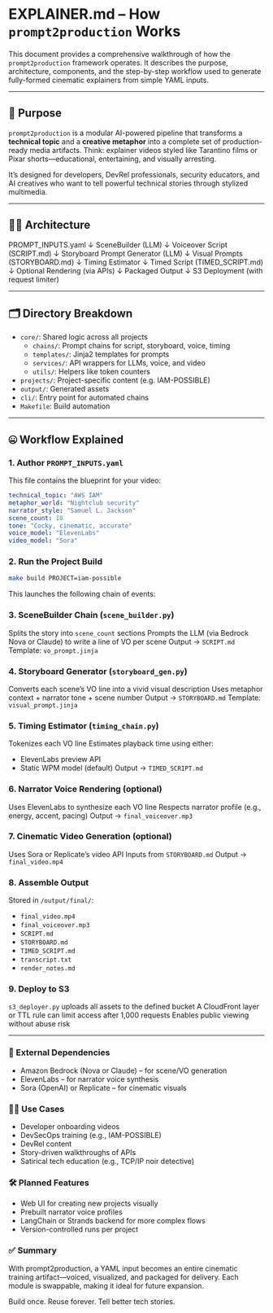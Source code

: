 # EXPLAINER.md – How `prompt2production` Works

This document provides a comprehensive walkthrough of how the `prompt2production` framework operates. It describes the purpose, architecture, components, and the step-by-step workflow used to generate fully-formed cinematic explainers from simple YAML inputs.

---

## 🧐 Purpose

`prompt2production` is a modular AI-powered pipeline that transforms a **technical topic** and a **creative metaphor** into a complete set of production-ready media artifacts. Think: explainer videos styled like Tarantino films or Pixar shorts—educational, entertaining, and visually arresting.

It’s designed for developers, DevRel professionals, security educators, and AI creatives who want to tell powerful technical stories through stylized multimedia.

---

## 🧑‍🏫 Architecture

PROMPT_INPUTS.yaml
↓
SceneBuilder (LLM)
↓
Voiceover Script (SCRIPT.md)
↓
Storyboard Prompt Generator (LLM)
↓
Visual Prompts (STORYBOARD.md)
↓
Timing Estimator
↓
Timed Script (TIMED_SCRIPT.md)
↓
Optional Rendering (via APIs)
↓
Packaged Output
↓
S3 Deployment (with request limiter)

---

## 🗂 Directory Breakdown

- `core/`: Shared logic across all projects
  - `chains/`: Prompt chains for script, storyboard, voice, timing
  - `templates/`: Jinja2 templates for prompts
  - `services/`: API wrappers for LLMs, voice, and video
  - `utils/`: Helpers like token counters
- `projects/`: Project-specific content (e.g. IAM-POSSIBLE)
- `output/`: Generated assets
- `cli/`: Entry point for automated chains
- `Makefile`: Build automation

---

## 🤐 Workflow Explained

### 1. Author `PROMPT_INPUTS.yaml`
This file contains the blueprint for your video:

```yaml
technical_topic: "AWS IAM"
metaphor_world: "Nightclub security"
narrator_style: "Samuel L. Jackson"
scene_count: 18
tone: "Cocky, cinematic, accurate"
voice_model: "ElevenLabs"
video_model: "Sora"
```

### 2. Run the Project Build
```bash
make build PROJECT=iam-possible
```
This launches the following chain of events:

### 3. SceneBuilder Chain (`scene_builder.py`)
Splits the story into `scene_count` sections
Prompts the LLM (via Bedrock Nova or Claude) to write a line of VO per scene
Output → `SCRIPT.md`
Template: `vo_prompt.jinja`

### 4. Storyboard Generator (`storyboard_gen.py`)
Converts each scene’s VO line into a vivid visual description
Uses metaphor context + narrator tone + scene number
Output → `STORYBOARD.md`
Template: `visual_prompt.jinja`

### 5. Timing Estimator (`timing_chain.py`)
Tokenizes each VO line
Estimates playback time using either:
- ElevenLabs preview API
- Static WPM model (default)
Output → `TIMED_SCRIPT.md`

### 6. Narrator Voice Rendering (optional)
Uses ElevenLabs to synthesize each VO line
Respects narrator profile (e.g., energy, accent, pacing)
Output → `final_voiceover.mp3`

### 7. Cinematic Video Generation (optional)
Uses Sora or Replicate’s video API
Inputs from `STORYBOARD.md`
Output → `final_video.mp4`

### 8. Assemble Output
Stored in `/output/final/`:
- `final_video.mp4`
- `final_voiceover.mp3`
- `SCRIPT.md`
- `STORYBOARD.md`
- `TIMED_SCRIPT.md`
- `transcript.txt`
- `render_notes.md`

### 9. Deploy to S3
`s3_deployer.py` uploads all assets to the defined bucket
A CloudFront layer or TTL rule can limit access after 1,000 requests
Enables public viewing without abuse risk

---

### 🔐 External Dependencies
- Amazon Bedrock (Nova or Claude) – for scene/VO generation
- ElevenLabs – for narrator voice synthesis
- Sora (OpenAI) or Replicate – for cinematic visuals

### 🗜‍🏰 Use Cases
- Developer onboarding videos
- DevSecOps training (e.g., IAM-POSSIBLE)
- DevRel content
- Story-driven walkthroughs of APIs
- Satirical tech education (e.g., TCP/IP noir detective)

### 🛠 Planned Features
- Web UI for creating new projects visually
- Prebuilt narrator voice profiles
- LangChain or Strands backend for more complex flows
- Version-controlled runs per project

### ✅ Summary
With prompt2production, a YAML input becomes an entire cinematic training artifact—voiced, visualized, and packaged for delivery. Each module is swappable, making it ideal for future expansion.

Build once. Reuse forever. Tell better tech stories.

